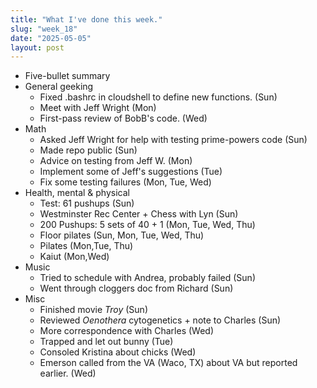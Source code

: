```yaml
---
title: "What I've done this week."
slug: "week_18"
date: "2025-05-05"
layout: post
---
```


* Five-bullet summary
* General geeking
    - Fixed .bashrc in cloudshell to define new functions. (Sun)
    - Meet with Jeff Wright (Mon)
    - First-pass review of BobB's code. (Wed)
* Math
    - Asked Jeff Wright for help with testing prime-powers code (Sun)
    - Made repo public (Sun)
    - Advice on testing from Jeff W. (Mon)
    - Implement some of Jeff's suggestions (Tue)
    - Fix some testing failures (Mon, Tue, Wed)
* Health, mental & physical
    - Test: 61 pushups (Sun)
    - Westminster Rec Center + Chess with Lyn (Sun)
    - 200 Pushups: 5 sets of 40 + 1 (Mon, Tue, Wed, Thu)
    - Floor pilates (Sun, Mon, Tue, Wed, Thu)
    - Pilates (Mon,Tue, Thu)
    - Kaiut (Mon,Wed)
* Music
    - Tried to schedule with Andrea, probably failed (Sun)
    - Went through cloggers doc from Richard (Sun)
* Misc
    - Finished movie *Troy* (Sun)
    - Reviewed *Oenothera* cytogenetics + note to Charles (Sun)
    - More correspondence with Charles (Wed)
    - Trapped and let out bunny (Tue)
    - Consoled Kristina about chicks (Wed)
    - Emerson called from the VA (Waco, TX) about VA but reported earlier. (Wed)

